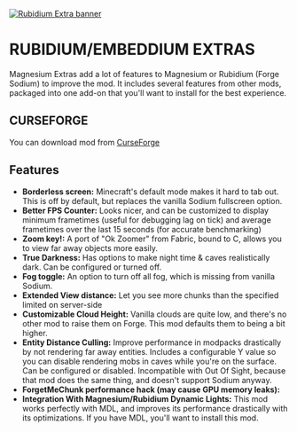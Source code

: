 [![Rubidium Extra banner](https://i.imgur.com/7qkiVMR.png)](https://www.curseforge.com/minecraft/mc-mods/magnesium-extras)

# RUBIDIUM/EMBEDDIUM EXTRAS
Magnesium Extras add a lot of features to Magnesium or Rubidium 
(Forge Sodium) to improve the mod. 
It includes several features from other mods, 
packaged into one add-on that you'll want to install for the best experience.

## CURSEFORGE
You can download mod from [CurseForge](https://www.curseforge.com/minecraft/mc-mods/magnesium-extras)

## Features
- **Borderless screen:** Minecraft's default mode makes it hard to tab out. This is off by default, but replaces the vanilla Sodium fullscreen option.
- **Better FPS Counter:** Looks nicer, and can be customized to display minimum frametimes (useful for debugging lag on tick) and average frametimes over the last 15 seconds (for accurate benchmarking)
- **Zoom key!:** A port of "Ok Zoomer" from Fabric, bound to C, allows you to view far away objects more easily.
- **True Darkness:** Has options to make night time & caves realistically dark. Can be configured or turned off.
- **Fog toggle:** An option to turn off all fog, which is missing from vanilla Sodium.
- **Extended View distance:** Let you see more chunks than the specified limited on server-side
- **Customizable Cloud Height:** Vanilla clouds are quite low, and there's no other mod to raise them on Forge. This mod defaults them to being a bit higher.
- **Entity Distance Culling:** Improve performance in modpacks drastically by not rendering far away entities. Includes a configurable Y value so you can disable rendering mobs in caves while you're on the surface. Can be configured or disabled. Incompatible with Out Of Sight, because that mod does the same thing, and doesn't support Sodium anyway.
- **ForgetMeChunk performance hack (may cause GPU memory leaks):**
- **Integration With Magnesium/Rubidium Dynamic Lights:** This mod works perfectly with MDL, and improves its performance drastically with its optimizations. If you have MDL, you'll want to install this mod.


